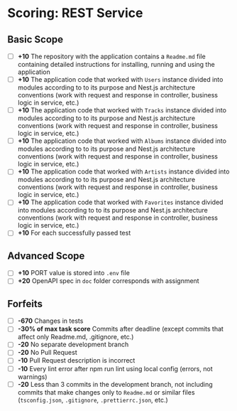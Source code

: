 # Scoring: REST Service

## Basic Scope

- [ ] **+10** The repository with the application contains a `Readme.md` file containing detailed instructions for installing, running and using the application
- [ ] **+10** The application code that worked with `Users` instance divided into modules according to to its purpose and Nest.js architecture conventions (work with request and response in controller, business logic in service, etc.)
- [ ] **+10** The application code that worked with `Tracks` instance divided into modules according to to its purpose and Nest.js architecture conventions (work with request and response in controller, business logic in service, etc.)
- [ ] **+10** The application code that worked with `Albums` instance divided into modules according to to its purpose and Nest.js architecture conventions (work with request and response in controller, business logic in service, etc.)
- [ ] **+10** The application code that worked with `Artists` instance divided into modules according to to its purpose and Nest.js architecture conventions (work with request and response in controller, business logic in service, etc.)
- [ ] **+10** The application code that worked with `Favorites` instance divided into modules according to to its purpose and Nest.js architecture conventions (work with request and response in controller, business logic in service, etc.)
- [ ] **+10** For each successfully passed test

## Advanced Scope
- [ ] **+10** PORT value is stored into `.env` file
- [ ] **+20** OpenAPI spec in `doc` folder corresponds with assignment

## Forfeits
- [ ] **-670** Changes in tests
- [ ] **-30% of max task score** Commits after deadline (except commits that affect only Readme.md, .gitignore, etc.)
- [ ] **-20** No separate development branch
- [ ] **-20** No Pull Request
- [ ] **-10** Pull Request description is incorrect
- [ ] **-10** Every lint error after npm run lint using local config (errors, not warnings) 
- [ ] **-20** Less than 3 commits in the development branch, not including commits that make changes only to `Readme.md` or similar files (`tsconfig.json`, `.gitignore`, `.prettierrc.json`, etc.)
